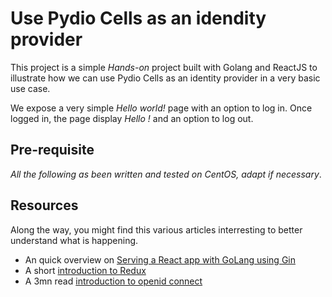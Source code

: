 # Use Pydio Cells as an idendity provider

This project is a simple _Hands-on_ project built with Golang and ReactJS to illustrate how we can use Pydio Cells as an identity provider in a very basic use case.

We expose a very simple _Hello world!_ page with an option to log in.
Once logged in, the page display _Hello <your display name>!_ and an option to log out.

## Pre-requisite

_All the following as been written and tested on CentOS, adapt if necessary_.

## Resources

Along the way, you might find this various articles interresting to better understand what is happening.

- An quick overview on [Serving a React app with GoLang using Gin](https://medium.com/@synapticsynergy/serving-a-react-app-with-golang-using-gin-c6402ee64a4b)
- A short [introduction to Redux](https://medium.com/wineofbits/use-redux-in-your-react-app-in-just-10-minutes-8da6e9f043c5)
- A 3mn read [introduction to openid connect](https://medium.com/@samichkhachkhi/introduction-to-openid-connect-9e7330083d3c)
